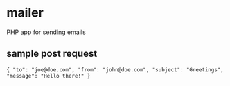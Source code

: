 # mailer
PHP app for sending emails

## sample post request

``{
  	"to": "joe@doe.com",
  	"from": "john@doe.com",
  	"subject": "Greetings",
  	"message": "Hello there!"
  }``